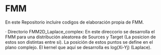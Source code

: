 # FMM

En este Repositorio incluire codigos de elaboración propia de FMM.

· Directorio FMM2D_Laplace_complex: En este direccorio se desarrolla el FMM para una distribución aleatorea de Sources y Target                   (La posicion de estos son distintas entre si). La posición de estos puntos se define en el plano complejo.                     El kernel que aquí se desarrolla es log(Xi-Yj) (Laplace).  


